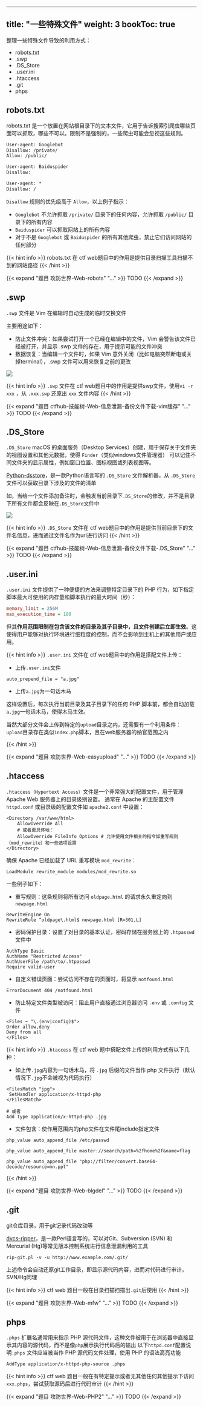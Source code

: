 
---
title: "一些特殊文件" 
weight: 3
bookToc: true
---

整理一些特殊文件导致的利用方式：
- robots.txt
- .swp
- .DS_Store
- .user.ini
- .htaccess
- .git
- phps

## robots.txt

robots.txt 是一个放置在网站根目录下的文本文件，它用于告诉搜索引爬虫哪些页面可以抓取，哪些不可以。限制不是强制的，一些爬虫可能会忽视这些规则。
```txt
User-agent: Googlebot
Disallow: /private/
Allow: /public/

User-agent: Baiduspider
Disallow: 

User-agent: *
Disallow: /
```
`Disallow` 规则的优先级高于 `Allow`，以上例子指示：
- `Googlebot` 不允许抓取 `/private/` 目录下的任何内容，允许抓取 `/public/` 目录下的所有内容
-  `Baiduspider` 可以抓取网站上的所有内容
- 对于不是 `Googlebot` 或 `Baiduspider` 的所有其他爬虫，禁止它们访问网站的任何部分

{{< hint info >}}
robots.txt 在 ctf web题目中的作用是提供目录扫描工具扫描不到的网站路径
{{< /hint >}}

{{< expand "题目 攻防世界-Web-robots" "..." >}}
TODO
{{< /expand >}}

## .swp

`.swp` 文件是 Vim 在编辑时自动生成的临时交换文件

主要用途如下：
- 防止文件冲突：如果尝试打开一个已经在编辑中的文件，Vim 会警告该文件已经被打开，并显示 .swp 文件的存在，用于提示可能的文件冲突
- 数据恢复：当编辑一个文件时，如果 Vim 意外关闭（比如电脑突然断电或关掉terminal），.swp 文件可以用来恢复之前的更改

![](/data/image/web-vimswp.jpg)

{{< hint info >}}
`.swp` 文件在 ctf web题目中的作用是提供swp文件，使用`vi -r xxx` ，从 `.xxx.swp` 还原出 `xxx` 文件内容
{{< /hint >}}

{{< expand "题目 ctfhub-技能树-Web-信息泄漏-备份文件下载-vim缓存" "..." >}}
TODO
{{< /expand >}}

## .DS_Store

`.DS_Store` macOS 的桌面服务（Desktop Services）创建，用于保存关于文件夹的视图设置和其他元数据，使得 `Finder`（类似windows文件管理器） 可以记住不同文件夹的显示属性，例如窗口位置、图标视图或列表视图等。

[Python-dsstore](https://github.com/gehaxelt/Python-dsstore)，是一款Python语言写的 `.DS_Store` 文件解析器，从 `.DS_Store` 文件可以获取目录下涉及的文件的清单

如，当给一个文件添加备注时，会触发当前目录下`.DS_Store`的修改，并不是目录下所有文件都会反映在`.DS_Store`文件中

![](/data/image/web-dsstore.jpg)

{{< hint info >}}
`.DS_Store` 文件在 ctf web题目中的作用是提供当前目录下的文件名信息，进而通过文件名作为url进行访问
{{< /hint >}}

{{< expand "题目 ctfhub-技能树-Web-信息泄漏-备份文件下载-.DS_Store" "..." >}}
TODO
{{< /expand >}}

## .user.ini

`.user.ini` 文件提供了一种便捷的方法来调整特定目录下的 PHP 行为，如下指定脚本最大可使用的内存量和脚本执行的最大时间（秒）：
```ini
memory_limit = 256M
max_execution_time = 180
```
但其**作用范围限制在包含该文件的目录及其子目录中，且文件创建后立即生效**。这使得用户能够对执行环境进行细粒度的控制，而不会影响到主机上的其他用户或应用。

{{< hint info >}}
`.user.ini` 文件在 ctf web题目中的作用是搭配文件上传：
- 上传`.user.ini`文件
```
auto_prepend_file = "a.jpg"
```
- 上传`a.jpg`为一句话木马

这样设置后，每次执行当前目录及其子目录下的任何 PHP 脚本前，都会自动加载`a.jpg`一句话木马，使得木马生效。

当然大部分文件会上传到特定的`upload`目录之内，还需要有一个利用条件：`upload`目录存在类似`index.php`脚本，且在web服务器的纳官范围之内

{{< /hint >}}

{{< expand "题目 攻防世界-Web-easyupload" "..." >}}
TODO
{{< /expand >}}

## .htaccess

`.htaccess（Hypertext Access）`文件是一个非常强大的配置文件，用于管理 Apache Web 服务器上的目录级别设置。
通常在 Apache 的主配置文件 `httpd.conf` 或目录级的配置文件如 `apache2.conf` 中设置：
```
<Directory /var/www/html>
    AllowOverride All
    # 或者更具体地：
    AllowOverride FileInfo Options # 允许使用文件相关的指令如重写规则（mod_rewrite）和一些选项设置
</Directory>
```
确保 Apache 已经加载了 URL 重写模块 `mod_rewrite`：
```
LoadModule rewrite_module modules/mod_rewrite.so
```


一些例子如下：
- 重写规则：这条规则将所有访问 `oldpage.html` 的请求永久重定向到 `newpage.html`
```
RewriteEngine On
RewriteRule ^oldpage\.html$ newpage.html [R=301,L]
```
- 密码保护目录：设置了对目录的基本认证，密码存储在服务器上的 `.htpasswd` 文件中
```
AuthType Basic
AuthName "Restricted Access"
AuthUserFile /path/to/.htpasswd
Require valid-user
```
- 自定义错误页面：尝试访问不存在的页面时，将显示 `notfound.html`
```
ErrorDocument 404 /notfound.html
```
- 防止特定文件类型被访问：阻止用户直接通过浏览器访问 `.env` 或 `.config` 文件
```
<Files ~ "\.(env|config)$">
Order allow,deny
Deny from all
</Files>
```

{{< hint info >}}
`.htaccess` 在 ctf web 题中搭配文件上传的利用方式有以下几种：
- 如上传`.jpg`内容为一句话木马，将 `.jpg` 后缀的文件当作 php 文件执行（默认情况下`.jpg`不会被视为代码执行）
```
<FilesMatch "jpg">
 SetHandler application/x-httpd-php
</FilesMatch>

# 或者
Add Type application/x-httpd-php .jpg
```
- 文件包含：使作用范围内的php文件在文件尾include指定文件
```
php_value auto_append_file /etc/passwd

php_value auto_append_file master://search/path=%2fhome%2f&name=flag

php_value auto_append_file "php://filter/convert.base64-decode/resource=mn.ppt"
```
{{< /hint >}}

{{< expand "题目 攻防世界-Web-blgdel" "..." >}}
TODO
{{< /expand >}}

## .git

git仓库目录，用于git记录代码改动等

[dvcs-ripper](https://github.com/kost/dvcs-ripper)，是一款Perl语言写的，可以对Git、Subversion (SVN) 和 Mercurial (Hg)等常⻅版本控制系统进行信息泄漏利用的工具

```
rip-git.pl -v -u http://www.example.com/.git/
```
上述命令会自动还原git工作目录，即显示源代码内容，进而对代码进行审计，SVN/Hg同理

{{< hint info >}}
ctf web 题目一般在目录扫描扫描出`.git`后使用
{{< /hint >}}

{{< expand "题目 攻防世界-Web-mfw" "..." >}}
TODO
{{< /expand >}}

## phps

`.phps` 扩展名通常用来指示 PHP 源代码文件，这种文件被用于在浏览器中直接显示其内容的源代码，而不是像`php`展示执行代码后的输出
以下`httpd.conf`配置说明`.phps` 文件应当被当作 PHP 源代码文件处理，使用 PHP 的语法高亮功能
```
AddType application/x-httpd-php-source .phps
```

{{< hint info >}}
ctf web 题目一般在有特定提示或者无其他任何其他提示下访问`xxx.phps`，尝试获取源码后进行代码审计
{{< /hint >}}

{{< expand "题目 攻防世界-Web-PHP2" "..." >}}
TODO
{{< /expand >}}